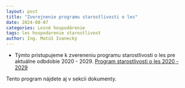 ```yaml
---
layout: post
title: "Zverejnenie programu starostlivosti o les"
date: 2024-08-07
categories: Lesné hospodárenie
tags: les hospodarenie starostlivost 
author: Ing. Matúš Ivanecký
---
```


- Týmto pristupujeme k zvereneniu programu starostlivosti o les pre aktuálne odbdobie 2020 - 2029.
[Program starostlivosti o les 2020 - 2029](https://drive.google.com/file/d/1iTZVhZ-uITOTUCy7I2hu1q1THcTyJhCL/view?usp=drive_link)

Tento program nájdete aj v sekcii dokumenty.
